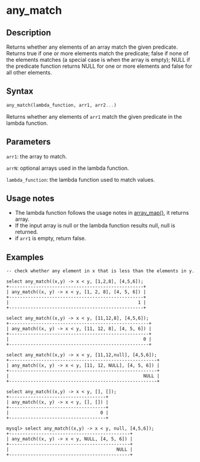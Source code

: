 # any_match

## Description

Returns whether any elements of an array match the given predicate.
Returns true if one or more elements match the predicate; false if none of the elements matches (a special case is when the array is empty); NULL if the predicate function returns NULL for one or more elements and false for all other elements.

## Syntax

```Haskell
any_match(lambda_function, arr1, arr2...)
```
Returns whether any elements of `arr1` match the given predicate in the lambda function.


## Parameters

`arr1`: the array to match.

`arrN`: optional arrays used in the lambda function.

`lambda_function`: the lambda function used to match values.

## Usage notes

- The lambda function follows the usage notes in [array_map()](array_map.md), it returns array<bool>.
- If the input array is null or the lambda function results null, null is returned.
- if `arr1` is empty, return false.

## Examples

```Plain
-- check whether any element in x that is less than the elements in y.

select any_match((x,y) -> x < y, [1,2,8], [4,5,6]);
+--------------------------------------------------+
| any_match((x, y) -> x < y, [1, 2, 8], [4, 5, 6]) |
+--------------------------------------------------+
|                                                1 |
+--------------------------------------------------+

select any_match((x,y) -> x < y, [11,12,8], [4,5,6]);
+----------------------------------------------------+
| any_match((x, y) -> x < y, [11, 12, 8], [4, 5, 6]) |
+----------------------------------------------------+
|                                                  0 |
+----------------------------------------------------+

select any_match((x,y) -> x < y, [11,12,null], [4,5,6]);
+-------------------------------------------------------+
| any_match((x, y) -> x < y, [11, 12, NULL], [4, 5, 6]) |
+-------------------------------------------------------+
|                                                  NULL |
+-------------------------------------------------------+

select any_match((x,y) -> x < y, [], []);
+------------------------------------+
| any_match((x, y) -> x < y, [], []) |
+------------------------------------+
|                                  0 |
+------------------------------------+

mysql> select any_match((x,y) -> x < y, null, [4,5,6]);
+---------------------------------------------+
| any_match((x, y) -> x < y, NULL, [4, 5, 6]) |
+---------------------------------------------+
|                                        NULL |
+---------------------------------------------+
```
